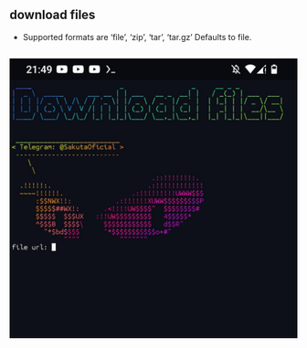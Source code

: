 ## download files

- Supported formats are ‘file’, ‘zip’, ‘tar’, ‘tar.gz’ Defaults to file.
  ##

<img src="download-files.jpg">

